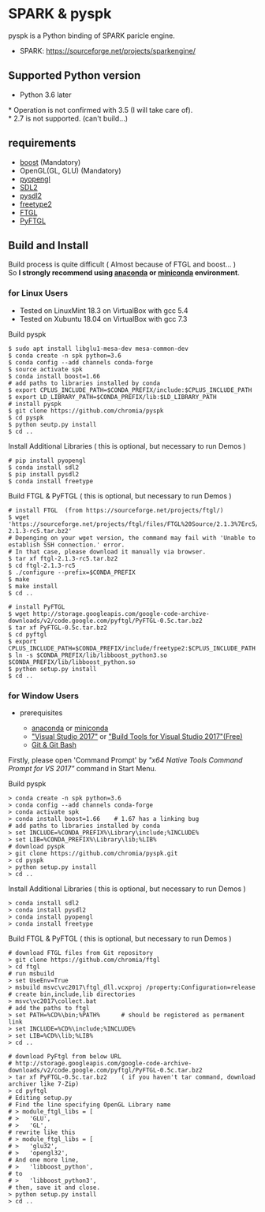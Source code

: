 # SPARK & pyspk

pyspk is a Python binding of SPARK paricle engine.

 - SPARK: <https://sourceforge.net/projects/sparkengine/>


## Supported Python version

 - Python 3.6 later


\* Operation is not confirmed with 3.5 (I will take care of).  
\* 2.7 is not supported. (can't build...)

## requirements

  - [boost](https://www.boost.org/) (Mandatory)
  - OpenGL(GL, GLU) (Mandatory)
  - [pyopengl](http://pyopengl.sourceforge.net/)
  - [SDL2](https://www.libsdl.org/)
  - [pysdl2](https://pysdl2.readthedocs.io/en/rel_0_9_6/install.html)
  - [freetype2](https://www.freetype.org/)
  - [FTGL](https://sourceforge.net/projects/ftgl/)
  - [PyFTGL](https://pypi.org/project/PyFTGL/)

## Build and Install

Build process is quite difficult ( Almost because of FTGL and boost... )  
So **I strongly recommend using [anaconda](https://www.anaconda.com/) or [miniconda](https://conda.io/miniconda.html) environment**.

###  for Linux Users

 * Tested on LinuxMint 18.3 on VirtualBox with gcc 5.4
 * Tested on Xubuntu 18.04 on VirtualBox with gcc 7.3

Build pyspk

    $ sudo apt install libglu1-mesa-dev mesa-common-dev
    $ conda create -n spk python=3.6
    $ conda config --add channels conda-forge
    $ source activate spk
    $ conda install boost=1.66
    # add paths to libraries installed by conda
    $ export CPLUS_INCLUDE_PATH=$CONDA_PREFIX/include:$CPLUS_INCLUDE_PATH
    $ export LD_LIBRARY_PATH=$CONDA_PREFIX/lib:$LD_LIBRARY_PATH
    # install pyspk
    $ git clone https://github.com/chromia/pyspk
    $ cd pyspk
    $ python seutp.py install
    $ cd ..

Install Additional Libraries ( this is optional, but necessary to run Demos )

    # pip install pyopengl
    $ conda install sdl2
    $ pip install pysdl2
    $ conda install freetype

Build FTGL & PyFTGL ( this is optional, but necessary to run Demos )

    # install FTGL  (from https://sourceforge.net/projects/ftgl/)
    $ wget 'https://sourceforge.net/projects/ftgl/files/FTGL%20Source/2.1.3%7Erc5/ftgl-2.1.3-rc5.tar.bz2'
    # Depenging on your wget version, the command may fail with 'Unable to establish SSH connection.' error.
    # In that case, please download it manually via browser.
    $ tar xf ftgl-2.1.3-rc5.tar.bz2
    $ cd ftgl-2.1.3-rc5
    $ ./configure --prefix=$CONDA_PREFIX
    $ make
    $ make install
    $ cd ..

    # install PyFTGL
    $ wget http://storage.googleapis.com/google-code-archive-downloads/v2/code.google.com/pyftgl/PyFTGL-0.5c.tar.bz2
    $ tar xf PyFTGL-0.5c.tar.bz2
    $ cd pyftgl
    $ export CPLUS_INCLUDE_PATH=$CONDA_PREFIX/include/freetype2:$CPLUS_INCLUDE_PATH
    $ ln -s $CONDA_PREFIX/lib/libboost_python3.so $CONDA_PREFIX/lib/libboost_python.so
    $ python setup.py install
    $ cd ..


###  for Window Users

 * prerequisites

    * [anaconda](https://www.anaconda.com/) or [miniconda](https://conda.io/miniconda.html)
    * ["Visual Studio 2017"](https://www.visualstudio.com/ja/downloads/) or ["Build Tools for Visual Studio 2017"(Free)](http://landinghub.visualstudio.com/visual-cpp-build-tools)  
    * [Git & Git Bash](https://gitforwindows.org/)

Firstly, please open 'Command Prompt' by *"x64 Native Tools Command Prompt for VS 2017"* command in Start Menu.

Build pyspk

    > conda create -n spk python=3.6
    > conda config --add channels conda-forge
    > conda activate spk
    > conda install boost=1.66    # 1.67 has a linking bug
    # add paths to libraries installed by conda
    > set INCLUDE=%CONDA_PREFIX%\Library\include;%INCLUDE%
    > set LIB=%CONDA_PREFIX%\Library\lib;%LIB%
    # download pyspk
    > git clone https://github.com/chromia/pyspk.git
    > cd pyspk
    > python setup.py install
    > cd ..

Install Additional Libraries ( this is optional, but necessary to run Demos )

    > conda install sdl2
    > conda install pysdl2
    > conda install pyopengl
    > conda install freetype

Build FTGL & PyFTGL ( this is optional, but necessary to run Demos )

    # download FTGL files from Git repository
    > git clone https://github.com/chromia/ftgl
    > cd ftgl
    # run msbuild
    > set UseEnv=True
    > msbuild msvc\vc2017\ftgl_dll.vcxproj /property:Configuration=release
    # create bin,include,lib directories
    > msvc\vc2017\collect.bat
    # add the paths to ftgl
    > set PATH=%CD%\bin;%PATH%      # should be registered as permanent link
    > set INCLUDE=%CD%\include;%INCLUDE%
    > set LIB=%CD%\lib;%LIB%
    > cd ..

    # download PyFtgl from below URL
    # http://storage.googleapis.com/google-code-archive-downloads/v2/code.google.com/pyftgl/PyFTGL-0.5c.tar.bz2
    > tar xf PyFTGL-0.5c.tar.bz2    ( if you haven't tar command, download archiver like 7-Zip)
    > cd pyftgl
    # Editing setup.py
    # Find the line specifying OpenGL Library name
    # > module_ftgl_libs = [
    # >   'GLU',
    # >   'GL',
    # rewrite like this
    # > module_ftgl_libs = [
    # >   'glu32',
    # >   'opengl32',
    # And one more line,
    # >   'libboost_python',
    # to
    # >   'libboost_python3',
    # then, save it and close.
    > python setup.py install
    > cd ..
